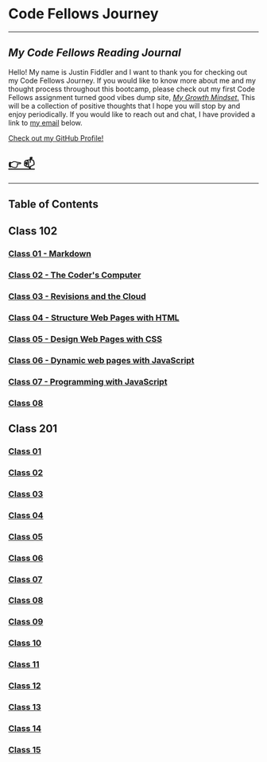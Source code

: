 # Code Fellows Journey

----

## _My Code Fellows Reading Journal_

Hello! My name is Justin Fiddler and I want to thank you for checking out my Code Fellows Journey. If you would like to know more about me and my thought process throughout this bootcamp, please check out my first Code Fellows assignment turned good vibes dump site, [*My Growth Mindset*.](https://justin-fiddler.github.io/reading-notes/growth-mindset) This will be a collection of positive thoughts that I hope you will stop by and enjoy periodically. If you would like to reach out and chat, I have provided a link to [my email](mailto:justin.r.fiddler@gmail.com) below.

[Check out my GitHub Profile!](https://github.com/Justin-Fiddler)

## [👉 📫](Mailto:Justin.R.Fiddler@gmail.com)

----

## Table of Contents

## Class 102

### [Class 01 - Markdown](https://justin-fiddler.github.io/reading-notes/102-01)

### [Class 02 - The Coder's Computer](https://justin-fiddler.github.io/reading-notes/102-02)

### [Class 03 - Revisions and the Cloud](https://justin-fiddler.github.io/reading-notes/102-03)

### [Class 04 - Structure Web Pages with HTML](https://justin-fiddler.github.io/reading-notes/102-04)

### [Class 05 - Design Web Pages with CSS](https://justin-fiddler.github.io/reading-notes/102-05)

### [Class 06 - Dynamic web pages with JavaScript](https://justin-fiddler.github.io/reading-notes/102-06)

### [Class 07 - Programming with JavaScript](https://justin-fiddler.github.io/reading-notes/102-07)

### [Class 08](https://justin-fiddler.github.io/reading-notes/102-08)

## Class 201

### [Class 01](https://justin-fiddler.github.io/reading-notes/201-01)

### [Class 02](https://justin-fiddler.github.io/reading-notes/201-02)

### [Class 03](https://justin-fiddler.github.io/reading-notes/201-03)

### [Class 04](https://justin-fiddler.github.io/reading-notes/201-04)

### [Class 05](https://justin-fiddler.github.io/reading-notes/201-05)

### [Class 06](https://justin-fiddler.github.io/creading-notes/201-06)

### [Class 07](https://justin-fiddler.github.io/reading-notes/201-07)

### [Class 08](https://justin-fiddler.github.io/reading-notes/201-08)

### [Class 09](https://justin-fiddler.github.io/reading-notes/201-09)

### [Class 10](https://justin-fiddler.github.io/reading-notes/201-10)

### [Class 11](https://justin-fiddler.github.io/reading-notes/201-11)

### [Class 12](https://justin-fiddler.github.io/creading-notes/201-12)

### [Class 13](https://justin-fiddler.github.io/reading-notes/01-13)

### [Class 14](https://justin-fiddler.github.io/reading-notes/201-14)

### [Class 15](https://justin-fiddler.github.io/reading-notes/01-15)
